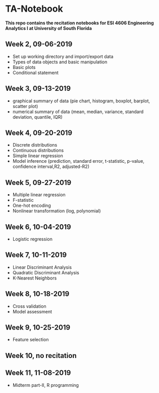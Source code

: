 # TA-Notebook
**This repo contains the recitation notebooks for ESI 4606 Engineering Analytics I at University of South Florida**
## Week 2, 09-06-2019
- Set up working directory and import/export data
- Types of data objects and basic manipulation
- Basic plots
- Conditional statement
## Week 3, 09-13-2019
- graphical summary of data (pie chart, histogram, boxplot, barplot, scatter plot)
- numerical summary of data (mean, median, variance, standard deviation, quantile, IQR)
## Week 4, 09-20-2019
- Discrete distributions
- Continuous distributions
- Simple linear regression
- Model inference (prediction, standard error, t-statistic, p-value, confidence interval,R2, adjusted-R2)
## Week 5, 09-27-2019
- Multiple linear regression
- F-statistic
- One-hot encoding
- Nonlinear transformation (log, polynomial)

## Week 6, 10-04-2019
- Logistic regression

## Week 7, 10-11-2019
- Linear Discriminant Analysis
- Quadratic Discriminant Analysis
- K-Nearest Neighbors

## Week 8, 10-18-2019
- Cross validation
- Model assessment

## Week 9, 10-25-2019
- Feature selection

## Week 10, no recitation

## Week 11, 11-08-2019
- Midterm part-II, R programming
